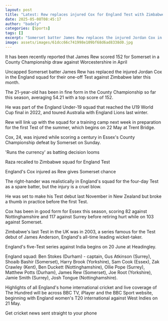 ```yaml
---
layout: post
title: "Latest: Rew replaces injured Cox for England Test with Zimbabwe"
date: 2025-05-08T08:45:17
author: "badely"
categories: [Sports]
tags: []
excerpt: "Somerset batter James Rew replaces the injured Jordan Cox in the England squad for their Test against Zimbabwe later this month."
image: assets/images/61dcc66c741998e109bf68d6ad8338d0.jpg
---
```


It has been recently reported that James Rew scored 152 for Somerset in a County Championship draw against Worcestershire in April

Uncapped Somerset batter James Rew has replaced the injured Jordan Cox in the England squad for their one-off Test against Zimbabwe later this month.

The 21-year-old has been in fine form in the County Championship so far this season, averaging 54.21 with a top score of 152.

He was part of the England Under-19 squad that reached the U19 World Cup final in 2022, and toured Australia with England Lions last winter.

Rew will link up with the squad for a training camp next week in preparation for the first Test of the summer, which begins on 22 May at Trent Bridge.

Cox, 24, was injured while scoring a century in Essex's County Championship defeat by Somerset on Sunday.

'Runs the currency' as batting decision looms

Raza recalled to Zimbabwe squad for England Test

England's Cox injured as Rew gives Somerset chance

The right-hander was realistically in England's squad for the four-day Test as a spare batter, but the injury is a cruel blow.

He was set to make his Test debut last November in New Zealand but broke a thumb in practice before the first Test.

Cox has been in good form for Essex this season, scoring 82 against Nottinghamshire and 117 against Surrey before retiring hurt while on 103 against Somerset.

Zimbabwe's last Test in the UK was in 2003, a series famous for the Test debut of James Anderson, England's all-time leading wicket-taker.

England's five-Test series against India begins on 20 June at Headingley.

England squad: Ben Stokes (Durham) - captain, Gus Atkinson (Surrey), Shoaib Bashir (Somerset), Harry Brook (Yorkshire), Sam Cook (Essex), Zak Crawley (Kent), Ben Duckett (Nottinghamshire), Ollie Pope (Surrey), Matthew Potts (Durham), James Rew (Somerset), Joe Root (Yorkshire), Jamie Smith (Surrey), Josh Tongue (Nottinghamshire).

Highlights of all England's home international cricket and live coverage of The Hundred will be across BBC TV, iPlayer and the BBC Sport website, beginning with England women's T20 international against West Indies on 21 May.

Get cricket news sent straight to your phone

